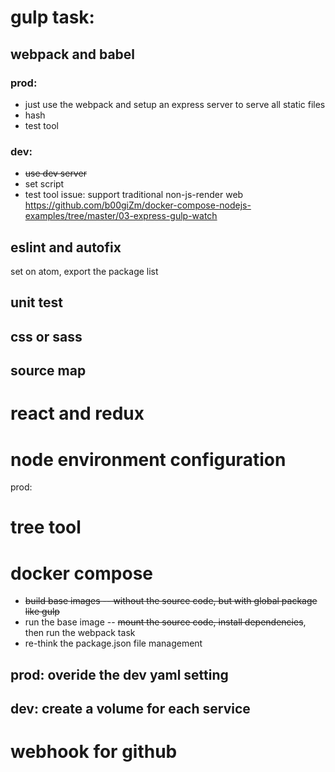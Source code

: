 # gulp task:

## webpack and babel
### prod:
  * just use the webpack and setup an express server to serve all static files
  * hash
  * test tool
### dev:
  * ~~use dev server~~
  * set script
  * test tool
  issue: support traditional non-js-render web
https://github.com/b00giZm/docker-compose-nodejs-examples/tree/master/03-express-gulp-watch

## eslint and autofix
  set on atom, export the package list

## unit test

## css or sass

## source map

# react and redux

# node environment configuration
  prod:

# tree tool

# docker compose
  * ~~build base images -- without the source code, but with global package like gulp~~
  * run the base image -- ~~mount the source code, install dependencies~~, then run the webpack task
  * re-think the package.json file management
## prod: overide the dev yaml setting
## dev: create a volume for each service

# webhook for github
